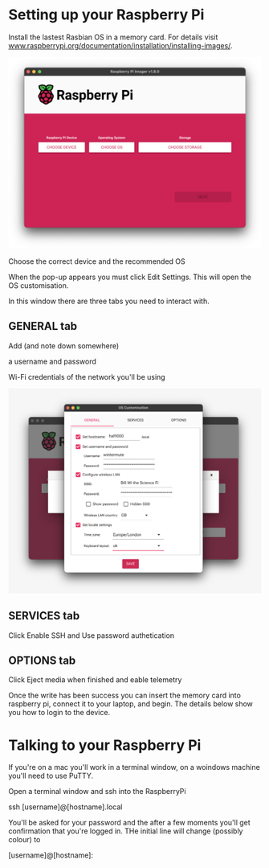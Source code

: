 # Setting up your Raspberry Pi

Install the lastest Rasbian OS in a memory card. For details visit www.raspberrypi.org/documentation/installation/installing-images/.

![image info](./Images/RaspberryPi-Imager.png)

Choose the correct device and the recommended OS 

When the pop-up appears you must click Edit Settings. This will open the OS customisation. 

In this window there are three tabs you need to interact with. 

## GENERAL tab

Add (and note down somewhere) 

a username and password

Wi-Fi credentials of the network you'll be using

![image info](./Images/os-customisation-general.png)

## SERVICES tab
Click Enable SSH and Use password authetication

## OPTIONS tab
Click Eject media when finished and eable telemetry

Once the write has been success you can insert the memory card into raspberry pi, connect it to your laptop, and begin. The details below show you how to login to the device. 

# Talking to your Raspberry Pi

If you're on a mac you'll work in a terminal window, on a woindows machine you'll need to use PuTTY. 

Open a terminal window and ssh into the RaspberryPi

ssh [username]@[hostname].local

You'll be asked for your password and the after a few moments you'll get confirmation that you're logged in. THe initial line will change (possibly colour) to 

[username]@[hostname]:
